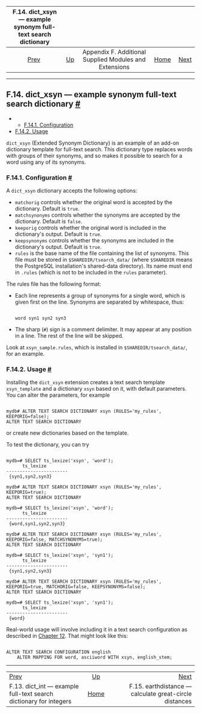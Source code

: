 <!--?xml version="1.0" encoding="UTF-8" standalone="no"?-->

|                   F.14. dict\_xsyn — example synonym full-text search dictionary                  |                                                                             |                                                        |                                                       |                                                                                      |
| :-----------------------------------------------------------------------------------------------: | :-------------------------------------------------------------------------- | :----------------------------------------------------: | ----------------------------------------------------: | -----------------------------------------------------------------------------------: |
| [Prev](dict-int.html "F.13. dict_int —&#xA;   example full-text search dictionary for integers")  | [Up](contrib.html "Appendix F. Additional Supplied Modules and Extensions") | Appendix F. Additional Supplied Modules and Extensions | [Home](index.html "PostgreSQL 17devel Documentation") |  [Next](earthdistance.html "F.15. earthdistance — calculate great-circle distances") |

***

## F.14. dict\_xsyn — example synonym full-text search dictionary [#](#DICT-XSYN)

  * *   [F.14.1. Configuration](dict-xsyn.html#DICT-XSYN-CONFIG)
  * [F.14.2. Usage](dict-xsyn.html#DICT-XSYN-USAGE)

`dict_xsyn` (Extended Synonym Dictionary) is an example of an add-on dictionary template for full-text search. This dictionary type replaces words with groups of their synonyms, and so makes it possible to search for a word using any of its synonyms.

### F.14.1. Configuration [#](#DICT-XSYN-CONFIG)

A `dict_xsyn` dictionary accepts the following options:

* `matchorig` controls whether the original word is accepted by the dictionary. Default is `true`.
* `matchsynonyms` controls whether the synonyms are accepted by the dictionary. Default is `false`.
* `keeporig` controls whether the original word is included in the dictionary's output. Default is `true`.
* `keepsynonyms` controls whether the synonyms are included in the dictionary's output. Default is `true`.
* `rules` is the base name of the file containing the list of synonyms. This file must be stored in `$SHAREDIR/tsearch_data/` (where `$SHAREDIR` means the PostgreSQL installation's shared-data directory). Its name must end in `.rules` (which is not to be included in the `rules` parameter).

The rules file has the following format:

* Each line represents a group of synonyms for a single word, which is given first on the line. Synonyms are separated by whitespace, thus:

    ```

    word syn1 syn2 syn3
    ```

* The sharp (`#`) sign is a comment delimiter. It may appear at any position in a line. The rest of the line will be skipped.

Look at `xsyn_sample.rules`, which is installed in `$SHAREDIR/tsearch_data/`, for an example.

### F.14.2. Usage [#](#DICT-XSYN-USAGE)

Installing the `dict_xsyn` extension creates a text search template `xsyn_template` and a dictionary `xsyn` based on it, with default parameters. You can alter the parameters, for example

```

mydb# ALTER TEXT SEARCH DICTIONARY xsyn (RULES='my_rules', KEEPORIG=false);
ALTER TEXT SEARCH DICTIONARY
```

or create new dictionaries based on the template.

To test the dictionary, you can try

```

mydb=# SELECT ts_lexize('xsyn', 'word');
      ts_lexize
-----------------------
 {syn1,syn2,syn3}

mydb# ALTER TEXT SEARCH DICTIONARY xsyn (RULES='my_rules', KEEPORIG=true);
ALTER TEXT SEARCH DICTIONARY

mydb=# SELECT ts_lexize('xsyn', 'word');
      ts_lexize
-----------------------
 {word,syn1,syn2,syn3}

mydb# ALTER TEXT SEARCH DICTIONARY xsyn (RULES='my_rules', KEEPORIG=false, MATCHSYNONYMS=true);
ALTER TEXT SEARCH DICTIONARY

mydb=# SELECT ts_lexize('xsyn', 'syn1');
      ts_lexize
-----------------------
 {syn1,syn2,syn3}

mydb# ALTER TEXT SEARCH DICTIONARY xsyn (RULES='my_rules', KEEPORIG=true, MATCHORIG=false, KEEPSYNONYMS=false);
ALTER TEXT SEARCH DICTIONARY

mydb=# SELECT ts_lexize('xsyn', 'syn1');
      ts_lexize
-----------------------
 {word}
```

Real-world usage will involve including it in a text search configuration as described in [Chapter 12](textsearch.html "Chapter 12. Full Text Search"). That might look like this:

```

ALTER TEXT SEARCH CONFIGURATION english
    ALTER MAPPING FOR word, asciiword WITH xsyn, english_stem;
```

***

|                                                                                                   |                                                                             |                                                                                      |
| :------------------------------------------------------------------------------------------------ | :-------------------------------------------------------------------------: | -----------------------------------------------------------------------------------: |
| [Prev](dict-int.html "F.13. dict_int —&#xA;   example full-text search dictionary for integers")  | [Up](contrib.html "Appendix F. Additional Supplied Modules and Extensions") |  [Next](earthdistance.html "F.15. earthdistance — calculate great-circle distances") |
| F.13. dict\_int — example full-text search dictionary for integers                                |            [Home](index.html "PostgreSQL 17devel Documentation")            |                               F.15. earthdistance — calculate great-circle distances |
